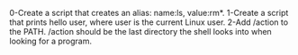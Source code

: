 0-Create a script that creates an alias: name:ls, value:rm*.
1-Create a script that prints hello user, where user is the current Linux user.
2-Add /action to the PATH. /action should be the last directory the shell looks into when looking for a program.
